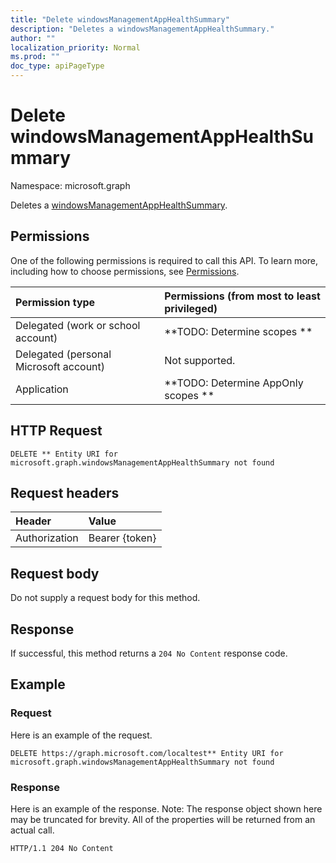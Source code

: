 ```yaml
---
title: "Delete windowsManagementAppHealthSummary"
description: "Deletes a windowsManagementAppHealthSummary."
author: ""
localization_priority: Normal
ms.prod: ""
doc_type: apiPageType
---
```


# Delete windowsManagementAppHealthSummary

Namespace: microsoft.graph

Deletes a [windowsManagementAppHealthSummary](../resources/intune-devices-windowsmanagementapphealthsummary.md).

## Permissions
One of the following permissions is required to call this API. To learn more, including how to choose permissions, see [Permissions](/concepts/permissions-reference.md).

|Permission type|Permissions (from most to least privileged)|
|:---|:---|
|Delegated (work or school account)|**TODO: Determine scopes **|
|Delegated (personal Microsoft account)|Not supported.|
|Application|**TODO: Determine AppOnly scopes **|

## HTTP Request
<!-- {
  "blockType": "ignored"
}
-->
``` http
DELETE ** Entity URI for microsoft.graph.windowsManagementAppHealthSummary not found
```

## Request headers
|Header|Value|
|:---|:---|
|Authorization|Bearer {token}|

## Request body
Do not supply a request body for this method.

## Response
If successful, this method returns a `204 No Content` response code.

## Example

### Request
Here is an example of the request.
<!-- {
  "blockType": "request",
  "name": "delete_windowsmanagementapphealthsummary"
}
-->
``` http
DELETE https://graph.microsoft.com/localtest** Entity URI for microsoft.graph.windowsManagementAppHealthSummary not found
```

### Response
Here is an example of the response. Note: The response object shown here may be truncated for brevity. All of the properties will be returned from an actual call.
<!-- {
  "blockType": "response",
  "truncated": true
}
-->
``` http
HTTP/1.1 204 No Content
```

